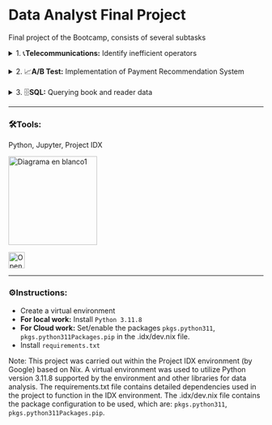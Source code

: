 # Data Analyst Final Project
Final project of the Bootcamp, consists of several subtasks

<details>
<summary>1. 📞<b>Telecommunications:</b> Identify inefficient operators</summary><br>

<b>Business Type:</b> Virtual Telephony Service<br>

<b>Description</b><br>
Identify inefficient operators based on dropped calls and long wait times for incoming calls, and low number of outgoing calls; so that supervisors can make decisions regarding staff training and management to improve operational efficiency and customer satisfaction.

<b>Process</b><br>
<img src="https://github.com/ScinDBad/DA_proyecto_final/assets/153782475/abe0622c-7976-4ea1-b6d0-1f0d6d13abd5" alt="Diagrama en blanco8" width="500"><br>
</details><br>




<details>
<summary>2. 📈<b>A/B Test:</b> Implementation of Payment Recommendation System</summary><br>
  
<b>Business Type:</b> International Online Store<br>

<b>Description</b><br>
To test changes related to the introduction of an improved recommendation system, observe the feasibility of implementing the new system, and its conversion of purchases within the next 14 days.

<b>Process</b><br>
<img src="https://github.com/ScinDBad/DA_proyecto_final/assets/153782475/07f48332-0d35-4092-a97b-5838d036541c" alt="Diagrama en blanco8" width="500"><br>
</details><br>


<details>
<summary>3. 🗄️<b>SQL:</b> Querying book and reader data</summary><br>
  
<b>Business Type:</b> Digital Library Application Development Startup<br>

<b>Description</b><br>
Connect to a database of books, publishers, authors, and customer ratings and book reviews to generate a value proposition for a new product (book purchase and digital reading application) based on descriptive statistics, trending authors, publishers, titles, and reviews.

<b>Process</b><br>
<img src="https://github.com/ScinDBad/DA_proyecto_final/assets/153782475/70b10f4a-3c5e-4262-b091-136041aa5c84" alt="Diagrama en blanco8" width="500"><br>
</details>

___

### 🛠️Tools:<br>
Python, Jupyter, Project IDX

<img src="https://github.com/ScinDBad/gamEda/assets/153782475/b44447b0-2286-4c64-889c-1944c1c7e51c" alt="Diagrama en blanco1" width="175"><br>

<a href="https://idx.google.com/import?url=https://github.com/ScinDBad/DA_proyecto_final">
<picture>
  <source media="(prefers-color-scheme: dark)" srcset="https://cdn.idx.dev/btn/open_dark_32@2x.png">
  <source media="(prefers-color-scheme: light)" srcset="https://cdn.idx.dev/btn/open_light_32@2x.png">
  <img height="32" alt="Open in IDX" src="https://cdn.idx.dev/btn/open_purple_32@2x.png">
</picture>
</a>

___
### ⚙️Instructions:
- Create a virtual environment
- __For local work:__ Install `Python 3.11.8`
- __For Cloud work:__ Set/enable the packages `pkgs.python311`, `pkgs.python311Packages.pip` in the .idx/dev.nix file.
- Install `requirements.txt`

Note:
This project was carried out within the Project IDX environment (by Google) based on Nix.
A virtual environment was used to utilize Python version 3.11.8 supported by the environment and other libraries for data analysis.
The requirements.txt file contains detailed dependencies used in the project to function in the IDX environment.
The .idx/dev.nix file contains the package configuration to be used, which are: `pkgs.python311`, `pkgs.python311Packages.pip`.
